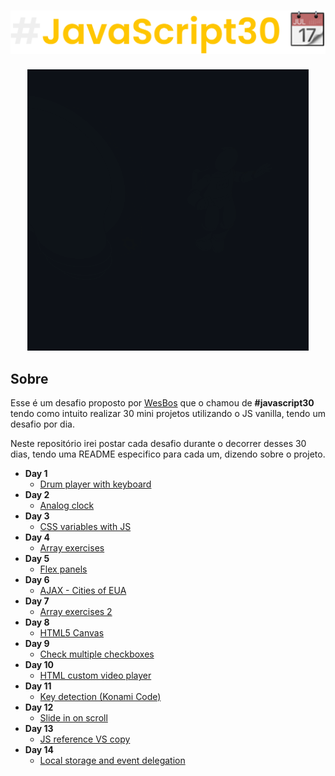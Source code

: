 <h1 align="center">
  <img src=".github/main-readme.svg" />
</h1>

<div align="center">
  <a href="https://storyset.com/"><img src=".github/Innovation.gif" /></a>
</div>

## Sobre
Esse é um desafio proposto por [WesBos](https://github.com/wesbos) que o chamou de **#javascript30** tendo como intuito realizar 30 mini projetos utilizando o JS vanilla, tendo um desafio por dia.

Neste repositório irei postar cada desafio durante o decorrer desses 30 dias, tendo uma README especifico para cada um, dizendo sobre o projeto.

- **Day 1**
  - <a href="https://github.com/gabrlcj/Javascript30/tree/main/Day1">Drum player with keyboard</a>
- **Day 2**
  - <a href="https://github.com/gabrlcj/Javascript30/tree/main/Day2">Analog clock</a>
- **Day 3**
  - <a href="https://github.com/gabrlcj/Javascript30/tree/main/Day3">CSS variables with JS</a>
- **Day 4**
  - <a href="https://github.com/gabrlcj/Javascript30/tree/main/Day4">Array exercises</a>
- **Day 5**
  - <a href="https://github.com/gabrlcj/Javascript30/tree/main/Day5">Flex panels</a>
- **Day 6**
  - <a href="https://github.com/gabrlcj/Javascript30/tree/main/Day6">AJAX - Cities of EUA</a>
- **Day 7**
  - <a href="https://github.com/gabrlcj/Javascript30/tree/main/Day7">Array exercises 2</a>
- **Day 8**
  - <a href="https://github.com/gabrlcj/Javascript30/tree/main/Day8">HTML5 Canvas</a>
- **Day 9**
  - <a href="https://github.com/gabrlcj/Javascript30/tree/main/Day9">Check multiple checkboxes</a>
- **Day 10**
  - <a href="https://github.com/gabrlcj/Javascript30/tree/main/Day10">HTML custom video player</a>
- **Day 11**
  - <a href="https://github.com/gabrlcj/Javascript30/tree/main/Day11">Key detection (Konami Code)</a>
- **Day 12**
  - <a href="https://github.com/gabrlcj/Javascript30/tree/main/Day12">Slide in on scroll</a>
- **Day 13**
  - <a href="https://github.com/gabrlcj/Javascript30/tree/main/Day13">JS reference VS copy</a>
- **Day 14**
  - <a href="https://github.com/gabrlcj/Javascript30/tree/main/Day14">Local storage and event delegation</a>
